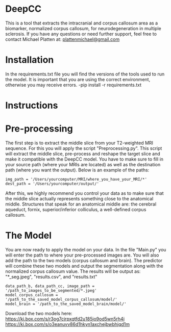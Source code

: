 # DeepCC
This is a tool that extracts the intracranial and corpus callosum area as a biomarker, normalized corpus callosum, for neurodegeneration in multiple sclerosis. If you have any questions or need further support, feel free to contact Michael Platten at: plattenmichael@gmail.com

# Installation
In the requirements.txt file you will find the versions of the tools used to run the model. It is important that you are using the correct environment, otherwise you may receive errors.
   -pip install -r requirements.txt 

# Instructions

# Pre-processing

The first step is to extract the middle slice from your T2-weighted MRI sequence. For this you will apply the script "Preprocessing.py". This script will extract the middle slice, pre-process and reshape the target slice and make it compatible with the DeepCC model. You have to make sure to fill in your source path (where your MRIs are located) as well as the destination path (where you want the output). Below is an example of the paths:


    img_path = '/Users/yourcomputer/MRI/where_you_have_your_MRI/*'
    dest_path = '/Users/yourcomputer/output/'


After this, we highly recommend you control your data as to make sure that the middle slice actually represents something close to the anatomical middle. Structures that speak for an anatomical middle are: the cerebral aqueduct, fornix, superior/inferior colliculus, a well-defined corpus callosum.


# The Model

You are now ready to apply the model on your data. In the file "Main.py" you will enter the path to where your pre-processed images are. You will also add the path to the two models (corpus callosum and brain). The predictor will combine these two models and output the segmentation along with the normalized corpus callosum value. The results will be output as: "*_seg.jpeg", "results.csv", and "results.txt"


    data_path_b, data_path_cc, image_path = '/path_to_images_to_be_segmented/*.jpeg'
    model_corpus_callosum = '/path_to_the_saved_model_corpus_callosum/model/'
    model_brain = '/path_to_the_saved_model_brain/model/'


Download the two models here: 
https://ki.box.com/s/r3og7cjrpxqtfd2u185jo9od5wn5rh4i
https://ki.box.com/s/o3eanuvv86d1hkyn1axchejbwbhjqd1m

